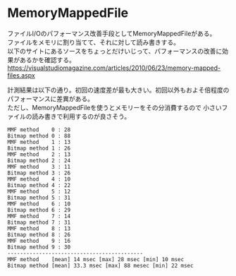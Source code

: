 # MemoryMappedFile
ファイルI/Oのパフォーマンス改善手段としてMemoryMappedFileがある。  
ファイルをメモリに割り当てて、それに対して読み書きする。  
以下のサイトにあるソースをちょっとだけいじって、パフォーマンスの改善に効果があるかを確認する。
https://visualstudiomagazine.com/articles/2010/06/23/memory-mapped-files.aspx

計測結果は以下の通り。初回の速度差が最も大きい。初回以外もおよそ倍程度のパフォーマンスに差異がある。  
ただし、MemoryMappedFileを使うとメモリーをその分消費するので
小さいファイルの読み書きで利用するのが良さそう。
```
MMF method    0 : 28
Bitmap method 0 : 88
MMF method    1 : 13
Bitmap method 1 : 26
MMF method    2 : 13
Bitmap method 2 : 24
MMF method    3 : 11
Bitmap method 3 : 26
MMF method    4 : 10
Bitmap method 4 : 22
MMF method    5 : 12
Bitmap method 5 : 31
MMF method    6 : 10
Bitmap method 6 : 29
MMF method    7 : 14
Bitmap method 7 : 31
MMF method    8 : 13
Bitmap method 8 : 26
MMF method    9 : 16
Bitmap method 9 : 30
-------------------------------------------
MMF method    [mean] 14 msec [max] 28 msec [min] 10 msec
Bitmap method [mean] 33.3 msec [max] 88 mesec [min] 22 msec
```